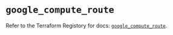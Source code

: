 # `google_compute_route`

Refer to the Terraform Registory for docs: [`google_compute_route`](https://registry.terraform.io/providers/hashicorp/google/4.63.1/docs/resources/compute_route).
